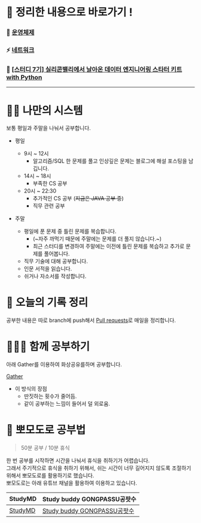 # 🚗 정리한 내용으로 바로가기 !

### 🔮 [운영체제](https://github.com/mildsalmon/Study/blob/master/Operating%20Systems/readme.md)

### ⚡ [네트워크](https://github.com/mildsalmon/Study/blob/master/Network/readme.md)

### 🚥 [[스터디 7기] 실리콘밸리에서 날아온 데이터 엔지니어링 스타터 키트 with Python](https://github.com/mildsalmon/Study/blob/master/BigData/%5B%EC%8A%A4%ED%84%B0%EB%94%94%207%EA%B8%B0%5D%20%EC%8B%A4%EB%A6%AC%EC%BD%98%EB%B0%B8%EB%A6%AC%EC%97%90%EC%84%9C%20%EB%82%A0%EC%95%84%EC%98%A8%20%EB%8D%B0%EC%9D%B4%ED%84%B0%20%EC%97%94%EC%A7%80%EB%8B%88%EC%96%B4%EB%A7%81%20%EC%8A%A4%ED%83%80%ED%84%B0%20%ED%82%A4%ED%8A%B8%20with%20Python/readme.md)

---

# 🏋️‍♀️ 나만의 시스템

보통 평일과 주말을 나눠서 공부합니다.

- 평일
  - 9시 ~ 12시
    - 알고리즘/SQL 한 문제를 풀고 인상깊은 문제는 블로그에 해설 포스팅을 남깁니다.
  - 14시 ~ 18시
    - 부족한 CS 공부
  - 20시 ~ 22:30
    - 추가적인 CS 공부 (~~지금은 JAVA 공부 중~~)
    - 직무 관련 공부

- 주말
  - 평일에 푼 문제 중 틀린 문제를 복습합니다. 
    - (~자주 까먹기 때문에 주말에는 문제를 더 풀지 않습니다.~)
    - 최근 스터디를 변경하여 주말에는 이전에 틀린 문제를 복습하고 추가로 문제를 풀어봅니다.
  - 직무 기술에 대해 공부합니다.
  - 인문 서적을 읽습니다.
  - 쉬거나 자소서를 작성합니다.

# 📃 오늘의 기록 정리

공부한 내용은 따로 branch에 push해서 [Pull requests](https://github.com/mildsalmon/Study/pulls?q=is%3Apr+is%3Aclosed)로 매일을 정리합니다.

# 👨‍👦‍👦 함께 공부하기

아래 Gather를 이용하여 화상공유를하며 공부합니다.

[Gather](https://gather.town/invite?token=pRWXuGxfanYbJLhoMCx7sKz0HJuCFT6G)

- 이 방식의 장점
  - 딴짓하는 횟수가 줄어듬.
  - 같이 공부하는 느낌이 들어서 덜 외로움.

# 🍅 뽀모도로 공부법

> 50분 공부 / 10분 휴식

한 번 공부를 시작하면 시간을 나눠서 휴식을 취하기가 어렵습니다.  
그래서 주기적으로 휴식을 취하기 위해서, 쉬는 시간이 너무 길어지지 않도록 조절하기 위해서 뽀모도로를 활용하기로 했습니다.  
뽀모도로는 아래 유튜브 채널을 활용하여 이용하고 있습니다.  

| StudyMD | Study buddy GONGPASSU공팟수 |
| ---| ---|
|[StudyMD](https://www.youtube.com/channel/UC5CRP-6oxYenIgBj17CkBZg) | [Study buddy GONGPASSU공팟수](https://www.youtube.com/channel/UCZCGra_Jm5vxHFGEnp2FZkA/videos) |

